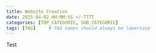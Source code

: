 ```yaml
---
title: Website Creation
date: 2025-04-02 HH:MM:SS +/-TTTT
categories: [TOP_CATEGORIE, SUB_CATEGORIE]
tags: [TAG]     # TAG names should always be lowercase
---
```

Test

